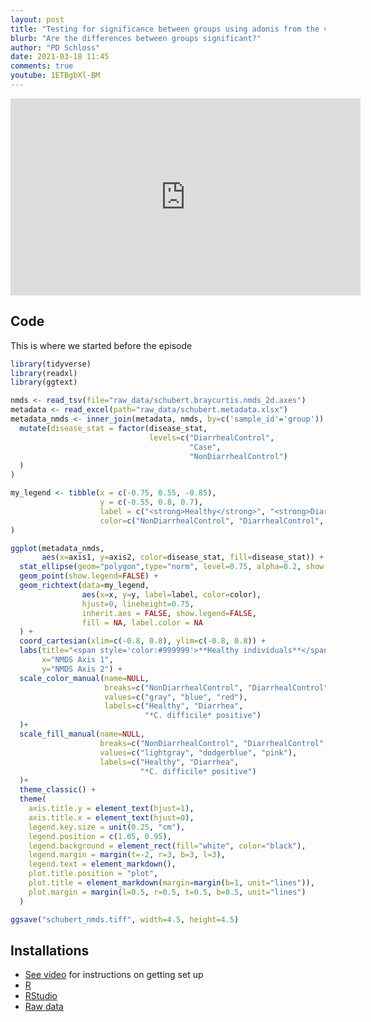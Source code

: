 ```yaml
---
layout: post
title: "Testing for significance between groups using adonis from the vegan R package"
blurb: "Are the differences between groups significant?"
author: "PD Schloss"
date: 2021-03-18 11:45
comments: true
youtube: 1ETBgbXl-BM
---
```


<iframe style="margin: 0 auto;display:block;" width="560" height="315" src="https://www.youtube.com/embed/{{ page.youtube }}" frameborder="0" allow="accelerometer; autoplay; encrypted-media; gyroscope; picture-in-picture" allowfullscreen></iframe>

## Code

This is where we started before the episode

```R
library(tidyverse)
library(readxl)
library(ggtext)

nmds <- read_tsv(file="raw_data/schubert.braycurtis.nmds_2d.axes")
metadata <- read_excel(path="raw_data/schubert.metadata.xlsx")
metadata_nmds <- inner_join(metadata, nmds, by=c('sample_id'='group')) %>%
  mutate(disease_stat = factor(disease_stat,
                               levels=c("DiarrhealControl",
                                        "Case",
                                        "NonDiarrhealControl")
  )
)

my_legend <- tibble(x = c(-0.75, 0.55, -0.85),
                    y = c(-0.55, 0.8, 0.7),
                    label = c("<strong>Healthy</strong>", "<strong>Diarrhea</strong>", "<strong>*C. difficile*<br>positive<strong>"),
                    color=c("NonDiarrhealControl", "DiarrhealControl", "Case")
)

ggplot(metadata_nmds,
       aes(x=axis1, y=axis2, color=disease_stat, fill=disease_stat)) +
  stat_ellipse(geom="polygon",type="norm", level=0.75, alpha=0.2, show.legend=F) +
  geom_point(show.legend=FALSE) +
  geom_richtext(data=my_legend,
                aes(x=x, y=y, label=label, color=color),
                hjust=0, lineheight=0.75,
                inherit.aes = FALSE, show.legend=FALSE,
                fill = NA, label.color = NA
  ) +
  coord_cartesian(xlim=c(-0.8, 0.8), ylim=c(-0.8, 0.8)) +
  labs(title="<span style='color:#999999'>**Healthy individuals**</span> have a different microbiota<br>from those with <span style='color:#0000FF'>**diarrhea**</span> and those with diarrhea<br>who are <span style='color: #ff0000'><strong>positive for *C. difficile*<strong></span>",
       x="NMDS Axis 1",
       y="NMDS Axis 2") +
  scale_color_manual(name=NULL,
                     breaks=c("NonDiarrhealControl", "DiarrhealControl", "Case"),
                     values=c("gray", "blue", "red"),
                     labels=c("Healthy", "Diarrhea",
                              "*C. difficile* positive")
  )+
  scale_fill_manual(name=NULL,
                    breaks=c("NonDiarrhealControl", "DiarrhealControl", "Case"),
                    values=c("lightgray", "dodgerblue", "pink"),
                    labels=c("Healthy", "Diarrhea",
                             "*C. difficile* positive")
  )+
  theme_classic() +
  theme(
    axis.title.y = element_text(hjust=1),
    axis.title.x = element_text(hjust=0),
    legend.key.size = unit(0.25, "cm"),
    legend.position = c(1.05, 0.95),
    legend.background = element_rect(fill="white", color="black"),
    legend.margin = margin(t=-2, r=3, b=3, l=3),
    legend.text = element_markdown(),
    plot.title.position = "plot",
    plot.title = element_markdown(margin=margin(b=1, unit="lines")),
    plot.margin = margin(l=0.5, r=0.5, t=0.5, b=0.5, unit="lines")
  )

ggsave("schubert_nmds.tiff", width=4.5, height=4.5)
```

## Installations

* [See video](https://www.youtube.com/watch?v=D6CunpqF04E) for instructions on getting set up
* [R](https://r-project.org)
* [RStudio](https://rstudio.com)
* [Raw data](https://github.com/riffomonas/raw_data/releases/latest)

